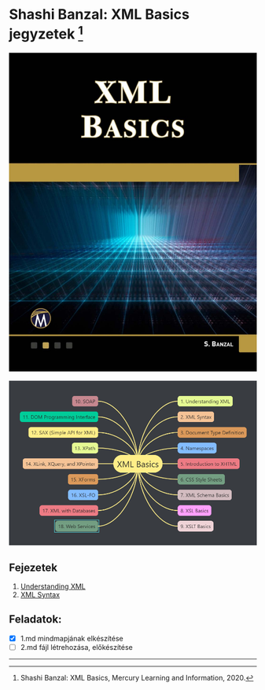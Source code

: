 # Shashi Banzal: XML Basics jegyzetek [^1]

![xml_basics](images/xml_basics.png)

![0](images/0.png)

## Fejezetek

1. [Understanding XML](1.md)
2. [XML Syntax](2.md)

## Feladatok:

- [x] 1.md mindmapjának elkészítése
- [ ] 2.md fájl létrehozása, előkészítése

---
[^1]: Shashi Banzal: XML Basics, Mercury Learning and Information, 2020.